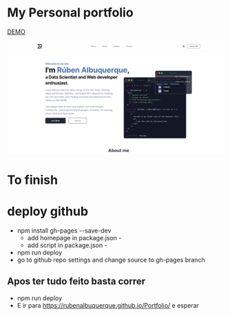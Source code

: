 # My Personal portfolio


[DEMO](https://rubenalbuquerque.github.io/Portfolio/)


![View](./View.PNG "View")






# To finish

# deploy github

-   npm install gh-pages --save-dev
    -   add homepage in package.json -
    -   add script in package.json -
-   npm run deploy
-   go to github repo settings and change source to gh-pages branch

## Apos ter tudo feito basta correr

-   npm run deploy
-   E ir para https://rubenalbuquerque.github.io/Portfolio/ e esperar
